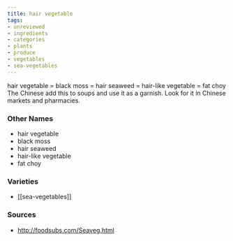 ```yaml
---
title: hair vegetable
tags:
- unreviewed
- ingredients
- categories
- plants
- produce
- vegetables
- sea-vegetables
---
```

hair vegetable = black moss = hair seaweed = hair-like vegetable = fat choy The Chinese add this to soups and use it as a garnish. Look for it in Chinese markets and pharmacies.

### Other Names

* hair vegetable
* black moss
* hair seaweed
* hair-like vegetable
* fat choy

### Varieties

* [[sea-vegetables]]

### Sources
* http://foodsubs.com/Seaveg.html
